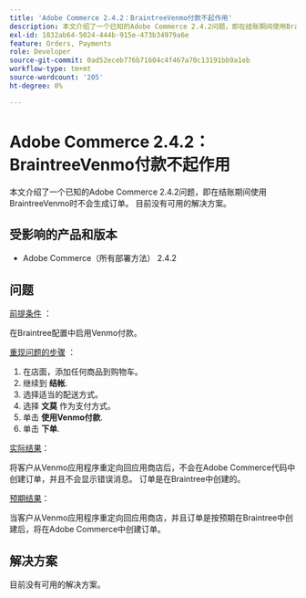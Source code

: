 ```yaml
---
title: 'Adobe Commerce 2.4.2：BraintreeVenmo付款不起作用'
description: 本文介绍了一个已知的Adobe Commerce 2.4.2问题，即在结账期间使用BraintreeVenmo时不会生成订单。 目前没有可用的解决方案。
exl-id: 1832ab64-5024-444b-915e-473b34979a6e
feature: Orders, Payments
role: Developer
source-git-commit: 0ad52eceb776b71604c4f467a70c13191bb9a1eb
workflow-type: tm+mt
source-wordcount: '205'
ht-degree: 0%

---
```


# Adobe Commerce 2.4.2：BraintreeVenmo付款不起作用

本文介绍了一个已知的Adobe Commerce 2.4.2问题，即在结账期间使用BraintreeVenmo时不会生成订单。 目前没有可用的解决方案。

## 受影响的产品和版本

* Adobe Commerce（所有部署方法） 2.4.2

## 问题

<u>前提条件</u> ：

在Braintree配置中启用Venmo付款。

<u>重现问题的步骤</u> ：

1. 在店面，添加任何商品到购物车。
1. 继续到 **结帐**.
1. 选择适当的配送方式。
1. 选择 **文莫** 作为支付方式。
1. 单击 **使用Venmo付款**.
1. 单击 **下单**.

<u>实际结果</u>：

将客户从Venmo应用程序重定向回应用商店后，不会在Adobe Commerce代码中创建订单，并且不会显示错误消息。 订单是在Braintree中创建的。

<u>预期结果</u>：

当客户从Venmo应用程序重定向回应用商店，并且订单是按预期在Braintree中创建后，将在Adobe Commerce中创建订单。

## 解决方案

目前没有可用的解决方案。
